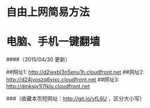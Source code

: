 # 自由上网简易方法 
# 电脑、手机一键翻墙
####（2015/04/30 更新）

##网址1: http://d2wxbl3n5enu1h.cloudfront.net
##网址2: http://d24jvoszq6yixc.cloudfront.net
##网址3: http://dmksjv1l7lklu.cloudfront.net

###（收藏本页短网址：http://git.io/vfL6U ，区分大小写）

